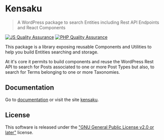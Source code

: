 # Kensaku

> A WordPress package to search Entities including Rest API Endpoints and React Components

[![JS Quality Assurance](https://github.com/spaghetti-dojo/kensaku/actions/workflows/js-qa.yml/badge.svg)](https://github.com/spaghetti-dojo/kensaku/actions/workflows/js-qa.yml)
[![PHP Quality Assurance](https://github.com/spaghetti-dojo/kensaku/actions/workflows/php-qa.yml/badge.svg)](https://github.com/spaghetti-dojo/kensaku/actions/workflows/php-qa.yml)

This package is a library exposing reusable Components and Utilities to help you build Entities searching and storage.

At it's core it permits to build components and reuse the WordPress Rest API to search for Posts associated to one or
more Post Types but also, to search for Terms belonging to one or more Taxonomies.

## Documentation

Go to [documentation](./docs) or visit the site [kensaku](https://spaghetti-dojo.github.io/kensaku/).

## License

This software is released under the ["GNU General Public License v2.0 or later"](./LICENSE) license.
